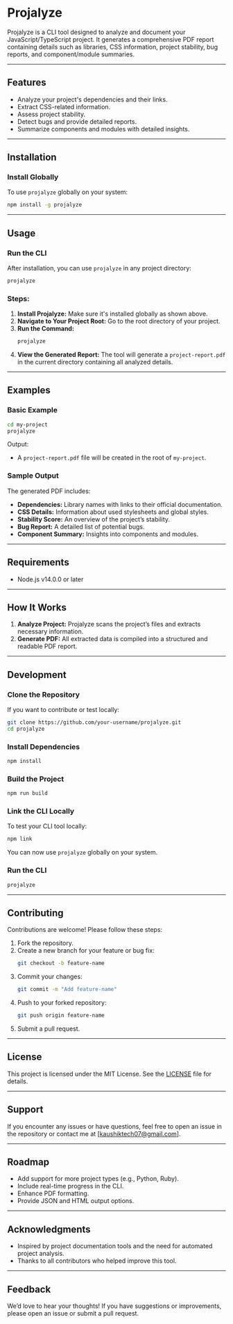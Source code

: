 # Projalyze

Projalyze is a CLI tool designed to analyze and document your JavaScript/TypeScript project. It generates a comprehensive PDF report containing details such as libraries, CSS information, project stability, bug reports, and component/module summaries.

---

## Features

- Analyze your project's dependencies and their links.
- Extract CSS-related information.
- Assess project stability.
- Detect bugs and provide detailed reports.
- Summarize components and modules with detailed insights.

---

## Installation

### Install Globally

To use `projalyze` globally on your system:

```bash
npm install -g projalyze
```

---

## Usage

### Run the CLI

After installation, you can use `projalyze` in any project directory:

```bash
projalyze
```

### Steps:

1. **Install Projalyze:** Make sure it's installed globally as shown above.
2. **Navigate to Your Project Root:** Go to the root directory of your project.
3. **Run the Command:**
   ```bash
   projalyze
   ```
4. **View the Generated Report:** The tool will generate a `project-report.pdf` in the current directory containing all analyzed details.

---

## Examples

### Basic Example

```bash
cd my-project
projalyze
```

Output:

- A `project-report.pdf` file will be created in the root of `my-project`.

### Sample Output

The generated PDF includes:

- **Dependencies:** Library names with links to their official documentation.
- **CSS Details:** Information about used stylesheets and global styles.
- **Stability Score:** An overview of the project’s stability.
- **Bug Report:** A detailed list of potential bugs.
- **Component Summary:** Insights into components and modules.

---

## Requirements

- Node.js v14.0.0 or later

---

## How It Works

1. **Analyze Project:** Projalyze scans the project’s files and extracts necessary information.
2. **Generate PDF:** All extracted data is compiled into a structured and readable PDF report.

---

## Development

### Clone the Repository

If you want to contribute or test locally:

```bash
git clone https://github.com/your-username/projalyze.git
cd projalyze
```

### Install Dependencies

```bash
npm install
```

### Build the Project

```bash
npm run build
```

### Link the CLI Locally

To test your CLI tool locally:

```bash
npm link
```

You can now use `projalyze` globally on your system.

### Run the CLI

```bash
projalyze
```

---

## Contributing

Contributions are welcome! Please follow these steps:

1. Fork the repository.
2. Create a new branch for your feature or bug fix:
   ```bash
   git checkout -b feature-name
   ```
3. Commit your changes:
   ```bash
   git commit -m "Add feature-name"
   ```
4. Push to your forked repository:
   ```bash
   git push origin feature-name
   ```
5. Submit a pull request.

---

## License

This project is licensed under the MIT License. See the [LICENSE](./LICENSE) file for details.

---

## Support

If you encounter any issues or have questions, feel free to open an issue in the repository or contact me at [kaushiktech07@gmail.com].

---

## Roadmap

- Add support for more project types (e.g., Python, Ruby).
- Include real-time progress in the CLI.
- Enhance PDF formatting.
- Provide JSON and HTML output options.

---

## Acknowledgments

- Inspired by project documentation tools and the need for automated project analysis.
- Thanks to all contributors who helped improve this tool.

---

## Feedback

We’d love to hear your thoughts! If you have suggestions or improvements, please open an issue or submit a pull request.
